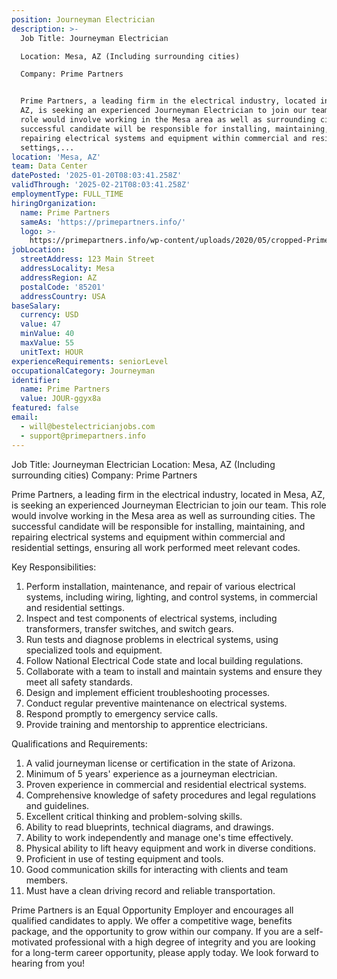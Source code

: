 ```yaml
---
position: Journeyman Electrician
description: >-
  Job Title: Journeyman Electrician

  Location: Mesa, AZ (Including surrounding cities)

  Company: Prime Partners


  Prime Partners, a leading firm in the electrical industry, located in Mesa,
  AZ, is seeking an experienced Journeyman Electrician to join our team. This
  role would involve working in the Mesa area as well as surrounding cities. The
  successful candidate will be responsible for installing, maintaining, and
  repairing electrical systems and equipment within commercial and residential
  settings,...
location: 'Mesa, AZ'
team: Data Center
datePosted: '2025-01-20T08:03:41.258Z'
validThrough: '2025-02-21T08:03:41.258Z'
employmentType: FULL_TIME
hiringOrganization:
  name: Prime Partners
  sameAs: 'https://primepartners.info/'
  logo: >-
    https://primepartners.info/wp-content/uploads/2020/05/cropped-Prime-Partners-Logo-NO-BG-1-1.png
jobLocation:
  streetAddress: 123 Main Street
  addressLocality: Mesa
  addressRegion: AZ
  postalCode: '85201'
  addressCountry: USA
baseSalary:
  currency: USD
  value: 47
  minValue: 40
  maxValue: 55
  unitText: HOUR
experienceRequirements: seniorLevel
occupationalCategory: Journeyman
identifier:
  name: Prime Partners
  value: JOUR-ggyx8a
featured: false
email:
  - will@bestelectricianjobs.com
  - support@primepartners.info
---
```




Job Title: Journeyman Electrician
Location: Mesa, AZ (Including surrounding cities)
Company: Prime Partners

Prime Partners, a leading firm in the electrical industry, located in Mesa, AZ, is seeking an experienced Journeyman Electrician to join our team. This role would involve working in the Mesa area as well as surrounding cities. The successful candidate will be responsible for installing, maintaining, and repairing electrical systems and equipment within commercial and residential settings, ensuring all work performed meet relevant codes.

Key Responsibilities:

1. Perform installation, maintenance, and repair of various electrical systems, including wiring, lighting, and control systems, in commercial and residential settings.
2. Inspect and test components of electrical systems, including transformers, transfer switches, and switch gears.
3. Run tests and diagnose problems in electrical systems, using specialized tools and equipment.
4. Follow National Electrical Code state and local building regulations.
5. Collaborate with a team to install and maintain systems and ensure they meet all safety standards.
6. Design and implement efficient troubleshooting processes.
7. Conduct regular preventive maintenance on electrical systems.
8. Respond promptly to emergency service calls.
9. Provide training and mentorship to apprentice electricians.

Qualifications and Requirements:

1. A valid journeyman license or certification in the state of Arizona.
2. Minimum of 5 years' experience as a journeyman electrician.
3. Proven experience in commercial and residential electrical systems.
4. Comprehensive knowledge of safety procedures and legal regulations and guidelines.
5. Excellent critical thinking and problem-solving skills.
6. Ability to read blueprints, technical diagrams, and drawings.
7. Ability to work independently and manage one's time effectively.
8. Physical ability to lift heavy equipment and work in diverse conditions.
9. Proficient in use of testing equipment and tools.
10. Good communication skills for interacting with clients and team members.
11. Must have a clean driving record and reliable transportation.

Prime Partners is an Equal Opportunity Employer and encourages all qualified candidates to apply. We offer a competitive wage, benefits package, and the opportunity to grow within our company. If you are a self-motivated professional with a high degree of integrity and you are looking for a long-term career opportunity, please apply today. We look forward to hearing from you!
